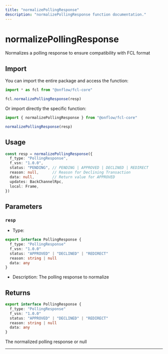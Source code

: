 ```yaml
---
title: "normalizePollingResponse"
description: "normalizePollingResponse function documentation."
---
```


<!-- THIS DOCUMENT IS AUTO-GENERATED FROM [onflow/fcl-core/src/normalizers/service/polling-response.ts](https://github.com/onflow/fcl-js/tree/master/packages/fcl-core/src/normalizers/service/polling-response.ts). DO NOT EDIT MANUALLY -->

# normalizePollingResponse

Normalizes a polling response to ensure compatibility with FCL format

## Import

You can import the entire package and access the function:

```typescript
import * as fcl from "@onflow/fcl-core"

fcl.normalizePollingResponse(resp)
```

Or import directly the specific function:

```typescript
import { normalizePollingResponse } from "@onflow/fcl-core"

normalizePollingResponse(resp)
```

## Usage

```typescript
const resp = normalizePollingResponse({
  f_type: "PollingResponse",
  f_vsn: "1.0.0",
  status: "PENDING", // PENDING | APPROVED | DECLINED | REDIRECT
  reason: null,      // Reason for Declining Transaction
  data: null,        // Return value for APPROVED
  updates: BackChannelRpc,
  local: Frame,
})
```

## Parameters

### `resp` 


- Type: 
```typescript
export interface PollingResponse {
  f_type: "PollingResponse"
  f_vsn: "1.0.0"
  status: "APPROVED" | "DECLINED" | "REDIRECT"
  reason: string | null
  data: any
}
```
- Description: The polling response to normalize


## Returns

```typescript
export interface PollingResponse {
  f_type: "PollingResponse"
  f_vsn: "1.0.0"
  status: "APPROVED" | "DECLINED" | "REDIRECT"
  reason: string | null
  data: any
}
```


The normalized polling response or null

---